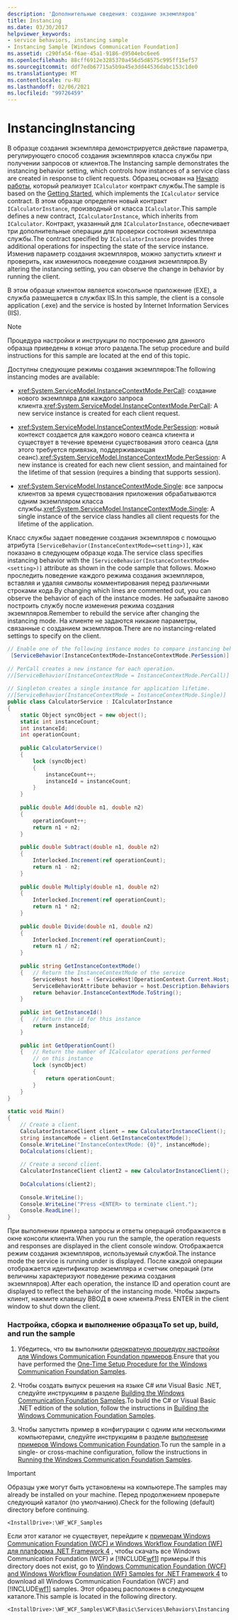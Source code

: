 ```yaml
---
description: 'Дополнительные сведения: создание экземпляров'
title: Instancing
ms.date: 03/30/2017
helpviewer_keywords:
- service behaviors, instancing sample
- Instancing Sample [Windows Communication Foundation]
ms.assetid: c290fa54-f6ae-45a1-9186-d9504ebc6ee6
ms.openlocfilehash: 88cff6912e3285370a456d5d8575c995ff15ef57
ms.sourcegitcommit: ddf7edb67715a5b9a45e3dd44536dabc153c1de0
ms.translationtype: MT
ms.contentlocale: ru-RU
ms.lasthandoff: 02/06/2021
ms.locfileid: "99726459"
---
```

# <a name="instancing"></a><span data-ttu-id="6d98a-103">Instancing</span><span class="sxs-lookup"><span data-stu-id="6d98a-103">Instancing</span></span>

<span data-ttu-id="6d98a-104">В образце создания экземпляра демонстрируется действие параметра, регулирующего способ создания экземпляров класса службы при получении запросов от клиентов.</span><span class="sxs-lookup"><span data-stu-id="6d98a-104">The Instancing sample demonstrates the instancing behavior setting, which controls how instances of a service class are created in response to client requests.</span></span> <span data-ttu-id="6d98a-105">Образец основан на [Начало работы](getting-started-sample.md), который реализует `ICalculator` контракт службы.</span><span class="sxs-lookup"><span data-stu-id="6d98a-105">The sample is based on the [Getting Started](getting-started-sample.md), which implements the `ICalculator` service contract.</span></span> <span data-ttu-id="6d98a-106">В этом образце определен новый контракт `ICalculatorInstance`, производный от класса `ICalculator`.</span><span class="sxs-lookup"><span data-stu-id="6d98a-106">This sample defines a new contract, `ICalculatorInstance`, which inherits from `ICalculator`.</span></span> <span data-ttu-id="6d98a-107">Контракт, указанный для `ICalculatorInstance`, обеспечивает три дополнительные операции для проверки состояния экземпляра службы.</span><span class="sxs-lookup"><span data-stu-id="6d98a-107">The contract specified by `ICalculatorInstance` provides three additional operations for inspecting the state of the service instance.</span></span> <span data-ttu-id="6d98a-108">Изменив параметр создания экземпляров, можно запустить клиент и проверить, как изменилось поведение создания экземпляров.</span><span class="sxs-lookup"><span data-stu-id="6d98a-108">By altering the instancing setting, you can observe the change in behavior by running the client.</span></span>  
  
 <span data-ttu-id="6d98a-109">В этом образце клиентом является консольное приложение (EXE), а служба размещается в службах IIS.</span><span class="sxs-lookup"><span data-stu-id="6d98a-109">In this sample, the client is a console application (.exe) and the service is hosted by Internet Information Services (IIS).</span></span>  
  
> [!NOTE]
> <span data-ttu-id="6d98a-110">Процедура настройки и инструкции по построению для данного образца приведены в конце этого раздела.</span><span class="sxs-lookup"><span data-stu-id="6d98a-110">The setup procedure and build instructions for this sample are located at the end of this topic.</span></span>  
  
 <span data-ttu-id="6d98a-111">Доступны следующие режимы создания экземпляров:</span><span class="sxs-lookup"><span data-stu-id="6d98a-111">The following instancing modes are available:</span></span>  
  
- <span data-ttu-id="6d98a-112"><xref:System.ServiceModel.InstanceContextMode.PerCall>: создание нового экземпляра для каждого запроса клиента.</span><span class="sxs-lookup"><span data-stu-id="6d98a-112"><xref:System.ServiceModel.InstanceContextMode.PerCall>: A new service instance is created for each client request.</span></span>  
  
- <span data-ttu-id="6d98a-113"><xref:System.ServiceModel.InstanceContextMode.PerSession>: новый контекст создается для каждого нового сеанса клиента и существует в течение времени существования этого сеанса (для этого требуется привязка, поддерживающая сеанс).</span><span class="sxs-lookup"><span data-stu-id="6d98a-113"><xref:System.ServiceModel.InstanceContextMode.PerSession>: A new instance is created for each new client session, and maintained for the lifetime of that session (requires a binding that supports session).</span></span>  
  
- <span data-ttu-id="6d98a-114"><xref:System.ServiceModel.InstanceContextMode.Single>: все запросы клиентов за время существования приложения обрабатываются одним экземпляром класса службы.</span><span class="sxs-lookup"><span data-stu-id="6d98a-114"><xref:System.ServiceModel.InstanceContextMode.Single>: A single instance of the service class handles all client requests for the lifetime of the application.</span></span>  
  
 <span data-ttu-id="6d98a-115">Класс службы задает поведение создания экземпляров с помощью атрибута `[ServiceBehavior(InstanceContextMode=<setting>)]`, как показано в следующем образце кода.</span><span class="sxs-lookup"><span data-stu-id="6d98a-115">The service class specifies instancing behavior with the `[ServiceBehavior(InstanceContextMode=<setting>)]` attribute as shown in the code sample that follows.</span></span> <span data-ttu-id="6d98a-116">Можно проследить поведение каждого режима создания экземпляров, вставляя и удаляя символы комментирования перед различными строками кода.</span><span class="sxs-lookup"><span data-stu-id="6d98a-116">By changing which lines are commented out, you can observe the behavior of each of the instance modes.</span></span> <span data-ttu-id="6d98a-117">Не забывайте заново построить службу после изменения режима создания экземпляров.</span><span class="sxs-lookup"><span data-stu-id="6d98a-117">Remember to rebuild the service after changing the instancing mode.</span></span> <span data-ttu-id="6d98a-118">На клиенте не задаются никакие параметры, связанные с созданием экземпляров.</span><span class="sxs-lookup"><span data-stu-id="6d98a-118">There are no instancing-related settings to specify on the client.</span></span>  
  
```csharp
// Enable one of the following instance modes to compare instancing behaviors.  
 [ServiceBehavior(InstanceContextMode=InstanceContextMode.PerSession)]  
  
// PerCall creates a new instance for each operation.  
//[ServiceBehavior(InstanceContextMode = InstanceContextMode.PerCall)]  
  
// Singleton creates a single instance for application lifetime.  
//[ServiceBehavior(InstanceContextMode = InstanceContextMode.Single)]  
public class CalculatorService : ICalculatorInstance  
{  
    static Object syncObject = new object();  
    static int instanceCount;  
    int instanceId;  
    int operationCount;  
  
    public CalculatorService()  
    {  
        lock (syncObject)  
        {  
            instanceCount++;  
            instanceId = instanceCount;  
        }  
    }  
  
    public double Add(double n1, double n2)  
    {  
        operationCount++;  
        return n1 + n2;  
    }  
  
    public double Subtract(double n1, double n2)  
    {  
        Interlocked.Increment(ref operationCount);  
        return n1 - n2;  
    }  
  
    public double Multiply(double n1, double n2)  
    {  
        Interlocked.Increment(ref operationCount);  
        return n1 * n2;  
    }  
  
    public double Divide(double n1, double n2)  
    {  
        Interlocked.Increment(ref operationCount);  
        return n1 / n2;  
    }  
  
    public string GetInstanceContextMode()  
    {   // Return the InstanceContextMode of the service  
        ServiceHost host = (ServiceHost)OperationContext.Current.Host;  
        ServiceBehaviorAttribute behavior = host.Description.Behaviors.Find<ServiceBehaviorAttribute>();  
        return behavior.InstanceContextMode.ToString();  
    }  
  
    public int GetInstanceId()  
    {   // Return the id for this instance  
        return instanceId;  
    }  
  
    public int GetOperationCount()  
    {   // Return the number of ICalculator operations performed
        // on this instance  
        lock (syncObject)  
        {  
            return operationCount;  
        }  
    }  
}  
  
static void Main()  
{  
    // Create a client.  
    CalculatorInstanceClient client = new CalculatorInstanceClient();  
    string instanceMode = client.GetInstanceContextMode();  
    Console.WriteLine("InstanceContextMode: {0}", instanceMode);  
    DoCalculations(client);  
  
    // Create a second client.  
    CalculatorInstanceClient client2 = new CalculatorInstanceClient();  
  
    DoCalculations(client2);  
  
    Console.WriteLine();  
    Console.WriteLine("Press <ENTER> to terminate client.");  
    Console.ReadLine();  
}  
```  
  
 <span data-ttu-id="6d98a-119">При выполнении примера запросы и ответы операций отображаются в окне консоли клиента.</span><span class="sxs-lookup"><span data-stu-id="6d98a-119">When you run the sample, the operation requests and responses are displayed in the client console window.</span></span> <span data-ttu-id="6d98a-120">Отображается режим создания экземпляров, используемый службой.</span><span class="sxs-lookup"><span data-stu-id="6d98a-120">The instance mode the service is running under is displayed.</span></span> <span data-ttu-id="6d98a-121">После каждой операции отображается идентификатор экземпляра и счетчик операций (эти величины характеризуют поведение режима создания экземпляров).</span><span class="sxs-lookup"><span data-stu-id="6d98a-121">After each operation, the instance ID and operation count are displayed to reflect the behavior of the instancing mode.</span></span> <span data-ttu-id="6d98a-122">Чтобы закрыть клиент, нажмите клавишу ВВОД в окне клиента.</span><span class="sxs-lookup"><span data-stu-id="6d98a-122">Press ENTER in the client window to shut down the client.</span></span>  
  
### <a name="to-set-up-build-and-run-the-sample"></a><span data-ttu-id="6d98a-123">Настройка, сборка и выполнение образца</span><span class="sxs-lookup"><span data-stu-id="6d98a-123">To set up, build, and run the sample</span></span>  
  
1. <span data-ttu-id="6d98a-124">Убедитесь, что вы выполнили [однократную процедуру настройки для Windows Communication Foundation примеров](one-time-setup-procedure-for-the-wcf-samples.md).</span><span class="sxs-lookup"><span data-stu-id="6d98a-124">Ensure that you have performed the [One-Time Setup Procedure for the Windows Communication Foundation Samples](one-time-setup-procedure-for-the-wcf-samples.md).</span></span>  
  
2. <span data-ttu-id="6d98a-125">Чтобы создать выпуск решения на языке C# или Visual Basic .NET, следуйте инструкциям в разделе [Building the Windows Communication Foundation Samples](building-the-samples.md).</span><span class="sxs-lookup"><span data-stu-id="6d98a-125">To build the C# or Visual Basic .NET edition of the solution, follow the instructions in [Building the Windows Communication Foundation Samples](building-the-samples.md).</span></span>  
  
3. <span data-ttu-id="6d98a-126">Чтобы запустить пример в конфигурации с одним или несколькими компьютерами, следуйте инструкциям в разделе [выполнение примеров Windows Communication Foundation](running-the-samples.md).</span><span class="sxs-lookup"><span data-stu-id="6d98a-126">To run the sample in a single- or cross-machine configuration, follow the instructions in [Running the Windows Communication Foundation Samples](running-the-samples.md).</span></span>  
  
> [!IMPORTANT]
> <span data-ttu-id="6d98a-127">Образцы уже могут быть установлены на компьютере.</span><span class="sxs-lookup"><span data-stu-id="6d98a-127">The samples may already be installed on your machine.</span></span> <span data-ttu-id="6d98a-128">Перед продолжением проверьте следующий каталог (по умолчанию).</span><span class="sxs-lookup"><span data-stu-id="6d98a-128">Check for the following (default) directory before continuing.</span></span>  
>
> `<InstallDrive>:\WF_WCF_Samples`  
>
> <span data-ttu-id="6d98a-129">Если этот каталог не существует, перейдите к [примерам Windows Communication Foundation (WCF) и Windows Workflow Foundation (WF) для платформа .NET Framework 4](https://www.microsoft.com/download/details.aspx?id=21459) , чтобы скачать все Windows Communication Foundation (WCF) и [!INCLUDE[wf1](../../../../includes/wf1-md.md)] примеры.</span><span class="sxs-lookup"><span data-stu-id="6d98a-129">If this directory does not exist, go to [Windows Communication Foundation (WCF) and Windows Workflow Foundation (WF) Samples for .NET Framework 4](https://www.microsoft.com/download/details.aspx?id=21459) to download all Windows Communication Foundation (WCF) and [!INCLUDE[wf1](../../../../includes/wf1-md.md)] samples.</span></span> <span data-ttu-id="6d98a-130">Этот образец расположен в следующем каталоге.</span><span class="sxs-lookup"><span data-stu-id="6d98a-130">This sample is located in the following directory.</span></span>  
>
> `<InstallDrive>:\WF_WCF_Samples\WCF\Basic\Services\Behaviors\Instancing`  
